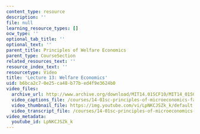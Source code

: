 ```yaml
---
content_type: resource
description: ''
file: null
learning_resource_types: []
ocw_type: ''
optional_tab_title: ''
optional_text: ''
parent_title: Principles of Welfare Economics
parent_type: CourseSection
related_resources_text: ''
resource_index_text: ''
resourcetype: Video
title: 'Lecture 13: Welfare Economics'
uid: b6bca2c7-0e25-ca48-b77b-ed4f9e3624b0
video_files:
  archive_url: http://www.archive.org/download/MIT14.01SCF10/MIT14_01SCF10_lec13_300k.mp4
  video_captions_file: /courses/14-01sc-principles-of-microeconomics-fall-2011/6bdb79549ea650fb871381ea26b32f4f_LpNKCJSZk_k.vtt
  video_thumbnail_file: https://img.youtube.com/vi/LpNKCJSZk_k/default.jpg
  video_transcript_file: /courses/14-01sc-principles-of-microeconomics-fall-2011/14fc9ca9ccdd5cd0463052bb41bbc9fe_LpNKCJSZk_k.pdf
video_metadata:
  youtube_id: LpNKCJSZk_k
---
```

